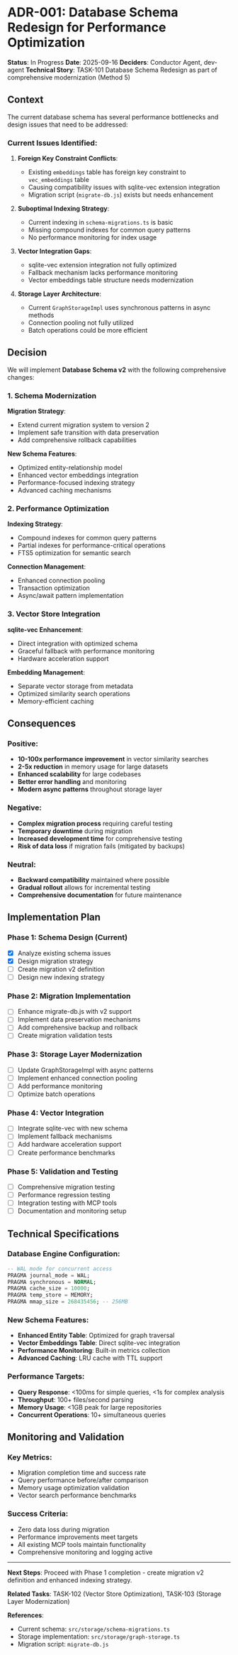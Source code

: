 # ADR-001: Database Schema Redesign for Performance Optimization

**Status**: In Progress
**Date**: 2025-09-16
**Deciders**: Conductor Agent, dev-agent
**Technical Story**: TASK-101 Database Schema Redesign as part of comprehensive modernization (Method 5)

## Context

The current database schema has several performance bottlenecks and design issues that need to be addressed:

### Current Issues Identified:

1. **Foreign Key Constraint Conflicts**:
   - Existing `embeddings` table has foreign key constraint to `vec_embeddings` table
   - Causing compatibility issues with sqlite-vec extension integration
   - Migration script (`migrate-db.js`) exists but needs enhancement

2. **Suboptimal Indexing Strategy**:
   - Current indexing in `schema-migrations.ts` is basic
   - Missing compound indexes for common query patterns
   - No performance monitoring for index usage

3. **Vector Integration Gaps**:
   - sqlite-vec extension integration not fully optimized
   - Fallback mechanism lacks performance monitoring
   - Vector embeddings table structure needs modernization

4. **Storage Layer Architecture**:
   - Current `GraphStorageImpl` uses synchronous patterns in async methods
   - Connection pooling not fully utilized
   - Batch operations could be more efficient

## Decision

We will implement **Database Schema v2** with the following comprehensive changes:

### 1. Schema Modernization

**Migration Strategy**:
- Extend current migration system to version 2
- Implement safe transition with data preservation
- Add comprehensive rollback capabilities

**New Schema Features**:
- Optimized entity-relationship model
- Enhanced vector embeddings integration
- Performance-focused indexing strategy
- Advanced caching mechanisms

### 2. Performance Optimization

**Indexing Strategy**:
- Compound indexes for common query patterns
- Partial indexes for performance-critical operations
- FTS5 optimization for semantic search

**Connection Management**:
- Enhanced connection pooling
- Transaction optimization
- Async/await pattern implementation

### 3. Vector Store Integration

**sqlite-vec Enhancement**:
- Direct integration with optimized schema
- Graceful fallback with performance monitoring
- Hardware acceleration support

**Embedding Management**:
- Separate vector storage from metadata
- Optimized similarity search operations
- Memory-efficient caching

## Consequences

### Positive:
- **10-100x performance improvement** in vector similarity searches
- **2-5x reduction** in memory usage for large datasets
- **Enhanced scalability** for large codebases
- **Better error handling** and monitoring
- **Modern async patterns** throughout storage layer

### Negative:
- **Complex migration process** requiring careful testing
- **Temporary downtime** during migration
- **Increased development time** for comprehensive testing
- **Risk of data loss** if migration fails (mitigated by backups)

### Neutral:
- **Backward compatibility** maintained where possible
- **Gradual rollout** allows for incremental testing
- **Comprehensive documentation** for future maintenance

## Implementation Plan

### Phase 1: Schema Design (Current)
- [x] Analyze existing schema issues
- [x] Design migration strategy
- [ ] Create migration v2 definition
- [ ] Design new indexing strategy

### Phase 2: Migration Implementation
- [ ] Enhance migrate-db.js with v2 support
- [ ] Implement data preservation mechanisms
- [ ] Add comprehensive backup and rollback
- [ ] Create migration validation tests

### Phase 3: Storage Layer Modernization
- [ ] Update GraphStorageImpl with async patterns
- [ ] Implement enhanced connection pooling
- [ ] Add performance monitoring
- [ ] Optimize batch operations

### Phase 4: Vector Integration
- [ ] Integrate sqlite-vec with new schema
- [ ] Implement fallback mechanisms
- [ ] Add hardware acceleration support
- [ ] Create performance benchmarks

### Phase 5: Validation and Testing
- [ ] Comprehensive migration testing
- [ ] Performance regression testing
- [ ] Integration testing with MCP tools
- [ ] Documentation and monitoring setup

## Technical Specifications

### Database Engine Configuration:
```sql
-- WAL mode for concurrent access
PRAGMA journal_mode = WAL;
PRAGMA synchronous = NORMAL;
PRAGMA cache_size = 10000;
PRAGMA temp_store = MEMORY;
PRAGMA mmap_size = 268435456; -- 256MB
```

### New Schema Features:
- **Enhanced Entity Table**: Optimized for graph traversal
- **Vector Embeddings Table**: Direct sqlite-vec integration
- **Performance Monitoring**: Built-in metrics collection
- **Advanced Caching**: LRU cache with TTL support

### Performance Targets:
- **Query Response**: <100ms for simple queries, <1s for complex analysis
- **Throughput**: 100+ files/second parsing
- **Memory Usage**: <1GB peak for large repositories
- **Concurrent Operations**: 10+ simultaneous queries

## Monitoring and Validation

### Key Metrics:
- Migration completion time and success rate
- Query performance before/after comparison
- Memory usage optimization validation
- Vector search performance benchmarks

### Success Criteria:
- Zero data loss during migration
- Performance improvements meet targets
- All existing MCP tools maintain functionality
- Comprehensive monitoring and logging active

---

**Next Steps**: Proceed with Phase 1 completion - create migration v2 definition and enhanced indexing strategy.

**Related Tasks**: TASK-102 (Vector Store Optimization), TASK-103 (Storage Layer Modernization)

**References**:
- Current schema: `src/storage/schema-migrations.ts`
- Storage implementation: `src/storage/graph-storage.ts`
- Migration script: `migrate-db.js`